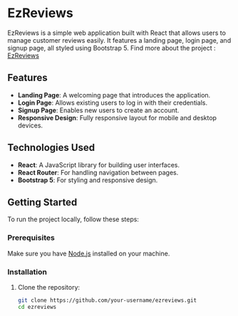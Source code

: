 # EzReviews

EzReviews is a simple web application built with React that allows users to manage customer reviews easily. It features a landing page, login page, and signup page, all styled using Bootstrap 5.
Find more about the project : [EzReviews](https://docs.google.com/document/d/1KOwilMZsTIuXkV9sXLbq9N7iocA6ovgY7rdd0NVbQ6E/edit)

## Features

- **Landing Page**: A welcoming page that introduces the application.
- **Login Page**: Allows existing users to log in with their credentials.
- **Signup Page**: Enables new users to create an account.
- **Responsive Design**: Fully responsive layout for mobile and desktop devices.

## Technologies Used

- **React**: A JavaScript library for building user interfaces.
- **React Router**: For handling navigation between pages.
- **Bootstrap 5**: For styling and responsive design.

## Getting Started

To run the project locally, follow these steps:

### Prerequisites

Make sure you have [Node.js](https://nodejs.org/) installed on your machine.

### Installation

1. Clone the repository:
   ```bash
   git clone https://github.com/your-username/ezreviews.git
   cd ezreviews
